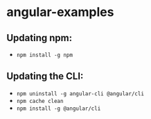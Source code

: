 # angular-examples

## Updating npm:

* `npm install -g npm`

## Updating the CLI:

* `npm uninstall -g angular-cli @angular/cli`
* `npm cache clean`
* `npm install -g @angular/cli`


